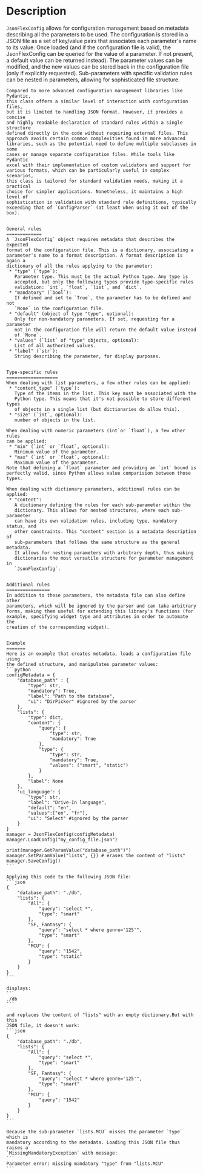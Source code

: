# Description
`JsonFlexConfig` allows for configuration management based on metadata describing all the parameters to be used. The configuration is stored in a
    JSON file as a set of key/value pairs that associates each parameter's name
    to its value. Once loaded (and if the configuration file is valid), the
    JsonFlexConfig can be queried for the value of a parameter. If not present,
    a default value can be returned instead). The parameter values can be
    modified, and the new values can be stored back in the configuration file
    (only if explicitly requested). Sub-parameters with specific validation
    rules can be nested in parameters, allowing for sophisticated file
    structure.
    
    Compared to more advanced configuration management libraries like Pydantic,
    this class offers a similar level of interaction with configuration files,
    but it is limited to handling JSON format. However, it provides a concise
    and highly readable declaration of standard rules within a single structure
    defined directly in the code without requiring external files. This
    approach avoids certain common complexities found in more advanced
    libraries, such as the potential need to define multiple subclasses in some
    cases or manage separate configuration files. While tools like Pydantic
    excel with their implementation of custom validators and support for
    various formats, which can be particularly useful in complex scenarios,
    this class is tailored for standard validation needs, making it a practical
    choice for simpler applications. Nonetheless, it maintains a high level of
    sophistication in validation with standard rule definitions, typically
    exceeding that of `ConfigParser` (at least when using it out of the box).
    

    General rules
    =============
    A `JsonFlexConfig` object requires metadata that describes the expected
    format of the configuration file. This is a dictionary, associating a
    parameter's name to a format description. A format description is again a
    dictionary of all the rules applying to the parameter:
     * "type" (`type`):
       Parameter type. This must be the actual Python type. Any type is
       accepted, but only the following types provide type-specific rules
       validation: `int`, `float`, `list`, and `dict`.
     * "mandatory" (`bool`):
       If defined and set to `True`, the parameter has to be defined and not
       `None` in the configuration file.
     * "default" (object of type "type", optional):
       Only for non-mandatory parameters. If set, requesting for a parameter
       not in the configuration file will return the default value instead
       of `None`.
     * "values" (`list` of "type" objects, optional):
       List of all authorized values.
     * "label" (`str`):
       String describing the parameter, for display purposes.


    Type-specific rules
    ===================
    When dealing with list parameters, a few other rules can be applied:
     * "content_type" (`type`):
       Type of the items in the list. This key must be associated with the
       Python type. This means that it's not possible to store different types
       of objects in a single list (but dictionaries do allow this).
     * "size" (`int`, optional):
       number of objects in the list.

    When dealing with numeric parameters (ìnt`or `float`), a few other rules
    can be applied:
     * "min" (`int` or `float`, optional):
       Minimum value of the parameter.
     * "max" (`int` or `float`, optional):
       Maximum value of the parameter.
    Note that defining a `float` parameter and providing an `int` bound is
    perfectly valid, since Python allows value comparision between those types.

    When dealing with dictionary parameters, additional rules can be applied:
     * "content":
       A dictionary defining the rules for each sub-parameter within the
       dictionary. This allows for nested structures, where each sub-parameter
       can have its own validation rules, including type, mandatory status, and
       other constraints. This "content" section is a metadata description of
       sub-parameters that follows the same structure as the general metadata.
       It allows for nesting parameters with arbitrary depth, thus making
       dictionaries the most versatile structure for parameter management in
       `JsonFlexConfig`.


    Additional rules
    ================
    In addition to these parameters, the metadata file can also define other
    parameters, which will be ignored by the parser and can take arbitrary
    forms, making them useful for extending this library's functions (for
    example, specifying widget type and attributes in order to automate the
    creation of the corresponding widget).


    Example
    =======
    Here is an example that creates metadata, loads a configuration file using
    the defined structure, and manipulates parameter values:
    ```python
    configMetadata = {
        "database_path" : {
            "type": str,
            "mandatory": True,
            "label": "Path to the database",
            "ui": "DirPicker" #ignored by the parser
        },
        "lists": {
            "type": dict,
            "content": {
                "query": {
                    "type": str,
                    "mandatory": True
                },
                "type": {
                    "type": str,
                    "mandatory": True,
                    "values": ("smart", "static")
                }
            },
            "label": None
        },
        'ui_language': {
            "type": str,
            "label": "Drive-In language",
            "default": "en",
            "values":["en", "fr"],
            "ui": "Select" #ignored by the parser
        }
    }
    manager = JsonFlexConfig(configMetadata)
    manager.LoadConfig("my_config_file.json")

    print(manager.GetParamValue("database_path")")
    manager.SetParamValue("lists", {}) # erases the content of "lists"
    manager.SaveConfig()
    ```

    Applying this code to the following JSON file:
    ```json
    {
        "database_path": "./db",
        "lists": {
            "All": {
                "query": "select *",
                "type": "smart"
            },
            "SF, Fantasy": {
                "query": "select * where genre='125'",
                "type": "smart"
            },
            "MCU": {
                "query": "1542",
                "type": "static"
            }
        }
    }
    ```
    
    displays:
    ```
    ./db
    ```
    
    and replaces the content of "lists" with an empty dictionary.But with this
    JSON file, it doesn't work:
    ```json
    {
        "database_path": "./db",
        "lists": {
            "All": {
                "query": "select *",
                "type": "smart"
            },
            "SF, Fantasy": {
                "query": "select * where genre='125'",
                "type": "smart"
            },
            "MCU": {
                "query": "1542"
            }
        }
    }
    ```
    
    Because the sub-parameter `lists.MCU` misses the parameter `type` which is
    mandatory according to the metadata. Loading this JSON file thus raises a
    `MissingMandatoryException` with message:
    ```
    Parameter error: missing mandatory "type" from "lists.MCU"
    ```
